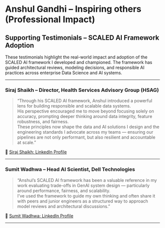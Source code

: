 # Anshul Gandhi – Inspiring others (Professional Impact)

## Supporting Testimonials – SCALED AI Framework Adoption

These testimonials highlight the real-world impact and adoption of the SCALED AI framework I developed and championed. The framework has guided architectural reviews, modeling decisions, and responsible AI practices across enterprise Data Science and AI systems.

---

### Siraj Shaikh – Director, Health Services Advisory Group (HSAG)

> “Through his SCALED AI framework, Anshul introduced a powerful lens for building responsible and scalable data systems.  
> His perspective encouraged me to move beyond focusing solely on accuracy, prompting deeper thinking around data integrity, feature robustness, and fairness.  
> These principles now shape the data and AI solutions I design and the engineering standards I advocate across my teams — ensuring our pipelines are not only performant, but also resilient and accountable at scale.”

🔗 [Siraj Shaikh: LinkedIn Profile](https://www.linkedin.com/in/siraj-shaik-14206783/)

---

### Sumit Wadhwa – Head AI Scientist, Dell Technologies

> “Anshul’s SCALED AI framework has been a valuable reference in my work evaluating trade-offs in GenAI system design — particularly around performance, fairness, and scalability.  
> I’ve used the framework to guide my own thinking and often share it with peers and junior engineers as a structured way to approach model reviews and architectural discussions.”

🔗 [Sumit Wadhwa: LinkedIn Profile](https://www.linkedin.com/in/sumit-wadhwa-a605a412/)

---

